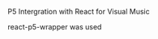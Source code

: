 P5 Intergration with React for Visual Music

<a src="https://github.com/and-who/react-p5-wrapper">react-p5-wrapper</a> was used
